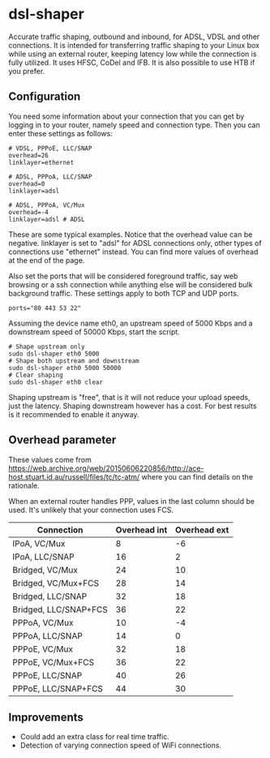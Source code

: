 # dsl-shaper
Accurate traffic shaping, outbound and inbound, for ADSL, VDSL and other connections. It is intended for transferring traffic shaping to your Linux box while using an external router, keeping latency low while the connection is fully utilized. It uses HFSC, CoDel and IFB. It is also possible to use HTB if you prefer.

## Configuration
You need some information about your connection that you can get by logging in to your router, namely speed and connection type. Then you can enter these settings as follows:

```
# VDSL, PPPoE, LLC/SNAP
overhead=26 
linklayer=ethernet
```

```
# ADSL, PPPoA, LLC/SNAP
overhead=0
linklayer=adsl
```

```
# ADSL, PPPoA, VC/Mux
overhead=-4
linklayer=adsl # ADSL
```

These are some typical examples. Notice that the overhead value can be negative. linklayer is set to "adsl" for ADSL connections only, other types of connections use "ethernet" instead. You can find more values of overhead at the end of the page.

Also set the ports that will be considered foreground traffic, say web browsing or a ssh connection while anything else will be considered bulk background traffic. These settings apply to both TCP and UDP ports.

```
ports="80 443 53 22"
```

Assuming the device name eth0, an upstream speed of 5000 Kbps and a downstream speed of 50000 Kbps, start the script.

```
# Shape upstream only
sudo dsl-shaper eth0 5000
# Shape both upstream and downstream
sudo dsl-shaper eth0 5000 50000
# Clear shaping
sudo dsl-shaper eth0 clear
```

Shaping upstream is "free", that is it will not reduce your upload speeds, just the latency. Shaping downstream however has a cost. For best results is it recommended to enable it anyway.

## Overhead parameter
These values come from https://web.archive.org/web/20150606220856/http://ace-host.stuart.id.au/russell/files/tc/tc-atm/ where you can find details on the rationale.

When an external router handles PPP, values in the last column should be used. It's unlikely that your connection uses FCS.

Connection | Overhead int | Overhead ext
-----------|------------|-----------
IPoA, VC/Mux | 8 | -6
IPoA, LLC/SNAP | 16 | 2
Bridged, VC/Mux | 24 | 10
Bridged, VC/Mux+FCS | 28 | 14
Bridged, LLC/SNAP | 32 | 18
Bridged, LLC/SNAP+FCS | 36 | 22
PPPoA, VC/Mux | 10 | -4
PPPoA, LLC/SNAP | 14 | 0
PPPoE, VC/Mux | 32 | 18
PPPoE, VC/Mux+FCS | 36 | 22
PPPoE, LLC/SNAP | 40 | 26
PPPoE, LLC/SNAP+FCS | 44 | 30

## Improvements
- Could add an extra class for real time traffic.
- Detection of varying connection speed of WiFi connections.
